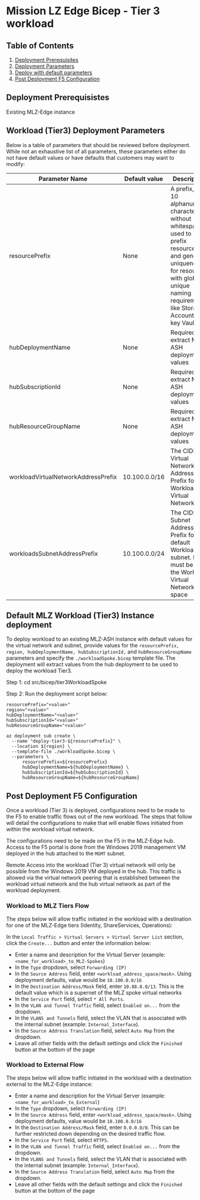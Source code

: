 # Mission LZ Edge Bicep - Tier 3 workload

## Table of Contents

1. [Deployment Prerequisites](#deployment-prerequisistes)
1. [Deployment Parameters](#workload-tier3-deployment-parameters)
1. [Deploy with default parameters](#default-mlz-workload-tier3-instance-deployment)
1. [Post Deployment F5 Configuration](#post-deployment-f5-configuration)

## **Deployment Prerequisistes**

Existing MLZ-Edge instance

## **Workload (Tier3) Deployment Parameters**

Below is a table of parameters that should be reviewed before deployment. While not an exhaustive list of all parameters, these parameters either do not have default values or have defaults that customers may want to modify:

**Parameter Name**          | **Default value** | **Description**
------------------------| --------------| -----------
resourcePrefix | None | A prefix, 3-10 alphanumeric characters without whitespace, used to prefix resources and generate uniqueness for resources with globally unique naming requirements like Storage Accounts & key Vaults
hubDeploymentName | None | Required to extract MLZ-ASH deployment values
hubSubscriptionId | None | Required to extract MLZ-ASH deployment values
hubResourceGroupName | None | Required to extract MLZ-ASH deployment values
workloadVirtualNetworkAddressPrefix | 10.100.0.0/16 | The CIDR Virtual Network Address Prefix for the Workload Virtual Network
workloadsSubnetAddressPrefix | 10.100.0.0/24 | The CIDR Subnet Address Prefix for the default Workload subnet. It must be in the Workload Virtual Network space

## **Default MLZ Workload (Tier3) Instance deployment**

To deploy workload to an existing MLZ-ASH instance with default values for the virtual network and subnet, provide values for the `resourcePrefix, region, hubDeploymentName, hubSubscriptionId,` and `hubResourceGroupName` parameters and specify the `./workloadSpoke.bicep` template file. The deployment will extract values from the hub deployment to be used to deploy the workload Tier3.

Step 1: cd src/bicep/tier3WorkloadSpoke

Step 2: Run the deployment script below:

```plaintext
resourcePrefix="<value>"
region="<value>"
hubDeploymentName="<value>"
hubSubscriptionId="<value>"
hubResourceGroupName="<value>"

az deployment sub create \
  --name "deploy-tier3-${resourcePrefix}" \
  --location ${region} \
  --template-file ./workloadSpoke.bicep \
  --parameters \
      resourcePrefix=${resourcePrefix}
      hubDeploymentName=${hubDeploymentName} \
      hubSubscriptionId=${hubSubscriptionId} \
      hubResourceGroupName=${hubResourceGroupName}
```

## **Post Deployment F5 Configuration**

Once a workload (Tier 3) is deployed, configurations need to be made to the F5 to enable traffic flows out of the new workload. The steps that follow will detail the configurations to make that will enable flows initiated from within the workload virtual network.

The configurations need to be made on the F5 in the MLZ-Edge hub. Access to the F5 portal is done from the Windows 2019 management VM deployed in the hub attached to the `MGMT` subnet.

Remote Access into the workload (Tier 3) virtual network will only be possible from the Windows 2019 VM deployed in the hub. This traffic is allowed via the virtual network peering that is established between the workload virtual network and the hub virtual network as part of the workload deployment.

### **Workload to MLZ Tiers Flow**

The steps below will allow traffic initiated in the workload with a destination for one of the MLZ-Edge tiers (Identity, ShareServices, Operations):

In the `Local Traffic > Virtual Servers > Virtual Server List` section, click the `Create...` button and enter the information below:

- Enter a name and description for the Virtual Server (example: `<name_for_workload>_to_MLZ-Spokes`)
- In the `Type` dropdown, select `Forwarding (IP)`
- In the `Source Address` field, enter `<workload_address_space/mask>`. Using deployment defaults, value would be `10.100.0.0/16`
- In the `Destination Address/Mask` field, enter `10.88.0.0/13`. This is the default value which is a supernet of the MLZ spoke virtual networks
- In the `Service Port` field, select `* All Ports`.
- In the `VLAN and Tunnel Traffic` field, select `Enabled on...` from the dropdown.
- In the `VLANS and Tunnels` field, select the VLAN that is associated with the internal subnet (example: `Internal_Interface`).
- In the `Source Address Translation` field, select `Auto Map` from the dropdown.
- Leave all other fields with the default settings and click the `Finished` button at the bottom of the page

### **Workload to External Flow**

The steps below will allow traffic initiated in the workload with a destination external to the MLZ-Edge instance:

- Enter a name and description for the Virtual Server (example: `<name_for_workload>_to_External`)
- In the `Type` dropdown, select `Forwarding (IP)`
- In the `Source Address` field, enter `<workload_address_space/mask>`. Using deployment defaults, value would be `10.100.0.0/16`
- In the `Destination Address/Mask` field, enter `0.0.0.0/0`. This can be further restricted down depending on the desired traffic flow.
- In the `Service Port` field, select `HTTPS`.
- In the `VLAN and Tunnel Traffic` field, select `Enabled on...` from the dropdown.
- In the `VLANS and Tunnels` field, select the VLAN that is associated with the internal subnet (example: `Internal_Interface`).
- In the `Source Address Translation` field, select `Auto Map` from the dropdown.
- Leave all other fields with the default settings and click the `Finished` button at the bottom of the page
